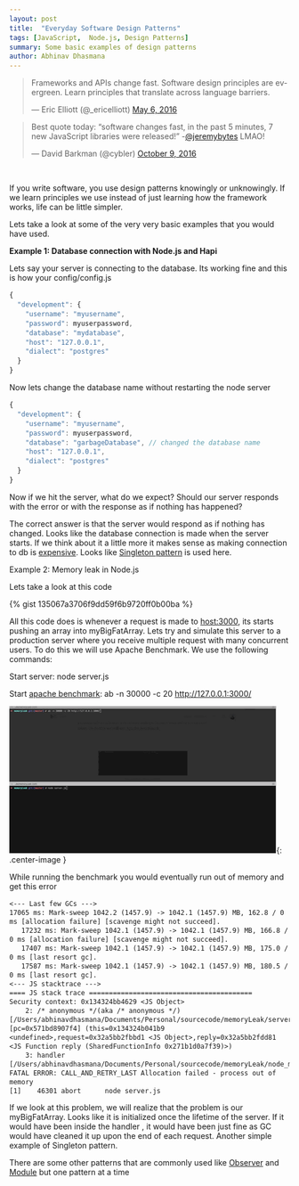 ```yaml
---
layout: post
title:  "Everyday Software Design Patterns"
tags: [JavaScript,  Node.js, Design Patterns]
summary: Some basic examples of design patterns
author: Abhinav Dhasmana
---
```


<blockquote class="twitter-tweet" data-lang="en"><p lang="en" dir="ltr">Frameworks and APIs change fast. Software design principles are evergreen. Learn principles that translate across language barriers.</p>&mdash; Eric Elliott (@_ericelliott) <a href="https://twitter.com/_ericelliott/status/728670743660273665?ref_src=twsrc%5Etfw">May 6, 2016</a></blockquote>
<script async src="https://platform.twitter.com/widgets.js" charset="utf-8"></script>


<blockquote class="twitter-tweet" data-lang="en"><p lang="en" dir="ltr">Best quote today: “software changes fast, in the past 5 minutes, 7 new JavaScript libraries were released!” -<a href="https://twitter.com/jeremybytes?ref_src=twsrc%5Etfw">@jeremybytes</a> LMAO!</p>&mdash; David Barkman (@cybler) <a href="https://twitter.com/cybler/status/784942699749122048?ref_src=twsrc%5Etfw">October 9, 2016</a></blockquote>
<script async src="https://platform.twitter.com/widgets.js" charset="utf-8"></script>


<br/>

If you write software, you use design patterns knowingly or unknowingly. If we learn principles we use instead of just learning how the framework works, life can be little simpler.


Lets take a look at some of the very very basic examples that you would have used.

**Example 1: Database connection with Node.js and Hapi**

Lets say your server is connecting to the database. Its working fine and this is how your config/config.js

``` javascript
{
  "development": {
    "username": "myusername",
    "password": myuserpassword,
    "database": "mydatabase",
    "host": "127.0.0.1",
    "dialect": "postgres"
  }
}
```


Now lets change the database name without restarting the node server

``` javascript
{
  "development": {
    "username": "myusername",
    "password": myuserpassword,
    "database": "garbageDatabase", // changed the database name
    "host": "127.0.0.1",
    "dialect": "postgres"
  }
}
```

Now if we hit the server, what do we expect? Should our server responds with the error or with the response as if nothing has happened?

The correct answer is that the server would respond as if nothing has changed. Looks like the database connection is made when the server starts. If we think about it a little more it makes sense as making connection to db is [expensive]. Looks like [Singleton pattern] is used here.

Example 2: Memory leak in Node.js

Lets take a look at this code

{% gist 135067a3706f9dd59f6b9720ff0b00ba %}

All this code does is whenever a request is made to <host:3000>, its starts pushing an array into myBigFatArray. Lets try and simulate this server to a production server where you receive multiple request with many concurrent users. To do this we will use Apache Benchmark. We use the following commands:

Start server: node server.js

Start [apache benchmark]: ab -n 30000 -c 20 http://127.0.0.1:3000/

![memory leak](/images/blog/design-pattern/design-pattern.gif){: .center-image }

While running the benchmark you would eventually run out of memory and get this error

```
<--- Last few GCs --->
17065 ms: Mark-sweep 1042.2 (1457.9) -> 1042.1 (1457.9) MB, 162.8 / 0 ms [allocation failure] [scavenge might not succeed].
   17232 ms: Mark-sweep 1042.1 (1457.9) -> 1042.1 (1457.9) MB, 166.8 / 0 ms [allocation failure] [scavenge might not succeed].
   17407 ms: Mark-sweep 1042.1 (1457.9) -> 1042.1 (1457.9) MB, 175.0 / 0 ms [last resort gc].
   17587 ms: Mark-sweep 1042.1 (1457.9) -> 1042.1 (1457.9) MB, 180.5 / 0 ms [last resort gc].
<--- JS stacktrace --->
==== JS stack trace =========================================
Security context: 0x134324bb4629 <JS Object>
    2: /* anonymous */(aka /* anonymous */) [/Users/abhinavdhasmana/Documents/Personal/sourcecode/memoryLeak/server.js:~13] [pc=0x571bd8907f4] (this=0x134324b041b9 <undefined>,request=0x32a5bb2fbbd1 <JS Object>,reply=0x32a5bb2fdd81 <JS Function reply (SharedFunctionInfo 0x271b1d0a7f39)>)
    3: handler [/Users/abhinavdhasmana/Documents/Personal/sourcecode/memoryLeak/node_modules/hapi/lib/handle...
FATAL ERROR: CALL_AND_RETRY_LAST Allocation failed - process out of memory
[1]    46301 abort      node server.js
```

If we look at this problem, we will realize that the problem is our myBigFatArray. Looks like it is initialized once the lifetime of the server. If it would have been inside the handler , it would have been just fine as GC would have cleaned it up upon the end of each request. Another simple example of Singleton pattern.

There are some other patterns that are commonly used like [Observer] and [Module] but one pattern at a time


[expensive]: https://dba.stackexchange.com/questions/16969/how-costly-is-opening-and-closing-of-a-db-connection
[Singleton pattern]: https://en.wikipedia.org/wiki/Singleton_pattern
[apache benchmark]: https://httpd.apache.org/docs/2.4/programs/ab.html
[Observer]:https://en.wikipedia.org/wiki/Observer_pattern
[Module]:https://en.wikipedia.org/wiki/Module_pattern
